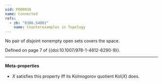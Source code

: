 ```yaml
---
uid: P000036
name: Connected
refs:
  - zb: "0386.54001"
    name: Counterexamples in Topology
---
```


No pair of disjoint nonempty open sets covers the space.

Defined on page 7 of {{doi:10.1007/978-1-4612-6290-9}}.

----
#### Meta-properties

- $X$ satisfies this property iff its Kolmogorov quotient $\text{Kol}(X)$ does.
